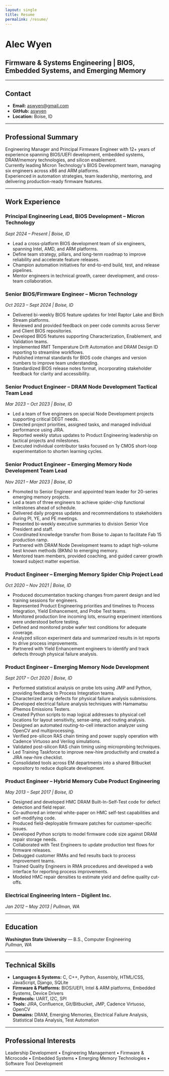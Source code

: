 ```yaml
---
layout: single
title: Resume
permalink: /resume/
---
```

# Alec Wyen
## Firmware & Systems Engineering | BIOS, Embedded Systems, and Emerging Memory

---

## Contact

- **Email:** [aswyen@gmail.com](mailto:aswyen@gmail.com)
- **GitHub:** [aswyen](https://github.com/aswyen)
- **Location:** Boise, ID

---

## Professional Summary

Engineering Manager and Principal Firmware Engineer with 12+ years of experience spanning BIOS/UEFI development, embedded systems, DRAM/memory technologies, and silicon enablement.  
Currently leading Micron Technology's BIOS Development team, managing six engineers across x86 and ARM platforms.  
Experienced in automation strategies, team leadership, mentoring, and delivering production-ready firmware features.

---

## Work Experience

### Principal Engineering Lead, BIOS Development – Micron Technology  
*Sept 2024 – Present | Boise, ID*
- Lead a cross-platform BIOS development team of six engineers, spanning Intel, AMD, and ARM platforms.
- Define team strategy, pillars, and long-term roadmap to improve reliability and accelerate feature releases.
- Champion automation initiatives for end-to-end build, test, and release pipelines.
- Mentor engineers in technical growth, career development, and cross-team collaboration.

### Senior BIOS/Firmware Engineer – Micron Technology  
*Oct 2023 – Sept 2024 | Boise, ID*
- Delivered bi-weekly BIOS feature updates for Intel Raptor Lake and Birch Stream platforms.
- Reviewed and provided feedback on peer code commits across Server and Client BIOS repositories.
- Developed BIOS features supporting Characterization, Enablement, and Validation teams.
- Implemented RMT Temperature Drift Automation and DRAM Design ID reporting to streamline workflows.
- Published internal standards for BIOS code changes and version numbers to improve team understanding.
- Standardized BIOS release notes format, incorporating stakeholder feedback for clarity and accessibility.

### Senior Product Engineer – DRAM Node Development Tactical Team Lead  
*Mar 2023 – Oct 2023 | Boise, ID*
- Led a team of five engineers on special Node Development projects supporting critical DEGT needs.
- Directed project priorities, assigned tasks, and managed individual performance using JIRA.
- Reported weekly status updates to Product Engineering leadership on tactical projects and milestones.
- Executed individual contributor tasks focused on 1γ CMOS short-loop experimentation to shorten learning cycles.

### Senior Product Engineer – Emerging Memory Node Development Team Lead  
*Nov 2021 – Mar 2023 | Boise, ID*
- Promoted to Senior Engineer and appointed team leader for 20-series emerging memory projects.
- Led a team of three engineers to achieve spider-chip functional milestones ahead of schedule.
- Delivered daily progress updates and recommendations to stakeholders during PI, YE, and PE meetings.
- Presented bi-weekly executive summaries to division Senior Vice President and staff.
- Coordinated knowledge transfer from Boise to Japan to facilitate Fab 15 production ramp.
- Partnered with DRAM Node Development teams to adapt high-volume best known methods (BKMs) to emerging memory.
- Mentored team members, provided coaching, and guided career growth toward subject matter expertise.

### Product Engineer – Emerging Memory Spider Chip Project Lead  
*Oct 2020 – Nov 2021 | Boise, ID*
- Produced documentation tracking changes from parent design and led training sessions for engineers.
- Represented Product Engineering priorities and timelines to Process Integration, Yield Enhancement, and Probe Test teams.
- Monitored production line incoming lots, ensuring experiment intentions were understood before testing.
- Defined and monitored probe wafer test conditions for adequate coverage.
- Analyzed silicon experiment data and summarized results in lot reports to drive process improvements.
- Partnered with Yield Enhancement engineers to identify and track defects through physical failure analysis.

### Product Engineer – Emerging Memory Node Development  
*Sept 2017 – Oct 2020 | Boise, ID*
- Performed statistical analysis on probe lots using JMP and Python, providing feedback to Process Integration teams.
- Characterized array defects for physical failure analysis submissions.
- Developed electrical failure analysis techniques with Hamamatsu iPhemos Emissions Testers.
- Created Python scripts to map logical addresses to physical cell locations for layout sensitivity, sense-amp, and routing analysis.
- Designed an automated routing-to-cell interaction analyzer using OpenCV and multiprocessing.
- Verified pre-silicon RAS chain timing and power supply operation with Cadence Virtuoso and Verilog simulations.
- Validated post-silicon RAS chain timing using microprobing techniques.
- Led Training Taskforce to improve new-hire productivity and created a JIRA new-hire checklist.
- Consolidated tools across EM departments into a shared Bitbucket repository to reduce duplicate development.

### Product Engineer – Hybrid Memory Cube Product Engineering  
*May 2013 – Sept 2017 | Boise, ID*
- Designed and developed HMC DRAM Built-In-Self-Test code for defect detection and field repair.
- Co-authored an internal white-paper on HMC self-test capabilities and self-modifying code.
- Produced field-deployable firmware patches for customer-specific issues.
- Developed Python scripts to model firmware code size against DRAM repair storage needs.
- Collaborated with Test Engineers to update production test flows for firmware releases.
- Debugged customer RMAs and fed results back to process improvement teams.
- Trained Quality Engineers in RMA procedures and developed a web interface for reporting process improvements.
- Modeled HMC repair densities to estimate yield and define quality cut-offs.

### Electrical Engineering Intern – Digilent Inc.  
*Jan 2012 – May 2013 | Pullman, WA*

---

## Education

**Washington State University** — B.S., Computer Engineering  
*Pullman, WA*

---

## Technical Skills

- **Languages & Systems:** C, C++, Python, Assembly, HTML/CSS, JavaScript, Django, SQLite
- **Firmware & Platforms:** BIOS/UEFI, Intel & ARM platforms, Embedded Systems, Device Drivers
- **Protocols:** UART, I2C, SPI
- **Tools:** JIRA, Confluence, Git/Bitbucket, JMP, Cadence Virtuoso, OpenCV
- **Domains:** DRAM, Emerging Memories, Electrical Failure Analysis, Statistical Data Analysis, Test Automation

---

## Professional Interests

Leadership Development • Engineering Management • Firmware & Microcode • Embedded Systems • Emerging Memory Technologies • Software Tool Development

---
